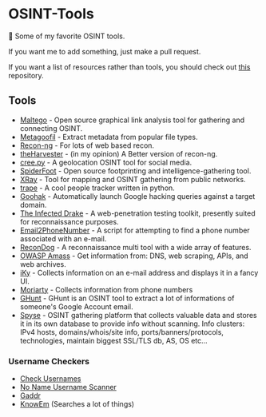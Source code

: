 # OSINT-Tools
:eyes: Some of my favorite OSINT tools.
 
If you want me to add something, just make a pull request.

If you want a list of resources rather than tools, you should check out [this](https://github.com/jivoi/awesome-osint) repository.

## Tools
 - [Maltego](https://www.paterva.com/web7/) - Open source graphical link analysis tool for gathering and connecting OSINT.
 - [Metagoofil](https://github.com/kurobeats/metagoofil) - Extract metadata from popular file types.
 - [Recon-ng](https://github.com/lanmaster53/recon-ng) - For lots of web based recon.
 - [theHarvester](https://github.com/laramies/theHarvester) - (in my opinion) A Better version of recon-ng.
 - [cree.py](http://www.geocreepy.com/) - A geolocation OSINT tool for social media.
 - [SpiderFoot](http://www.spiderfoot.net/) - Open source footprinting and intelligence-gathering tool.
 - [XRay](https://github.com/evilsocket/xray) - Tool for mapping and OSINT gathering from public networks.
 - [trape](https://github.com/boxug/trape) - A cool people tracker written in python.
 - [Goohak](https://github.com/1N3/Goohak) - Automatically launch Google hacking queries against a target domain.
 - [The Infected Drake](https://github.com/0xInfection/TIDoS-Framework) - A web-penetration testing toolkit, presently suited for reconnaissance purposes.
 - [Email2PhoneNumber](https://github.com/martinvigo/email2phonenumber) - A script for attempting to find a phone number associated with an e-mail.
 - [ReconDog](https://github.com/s0md3v/ReconDog) - A reconnaissance multi tool with a wide array of features.
 - [OWASP Amass](https://github.com/OWASP/Amass) - Get information from: DNS, web scraping, APIs, and web archives.
 - [iKy](https://github.com/kennbroorg/iKy) - Collects information on an e-mail address and displays it in a fancy UI.
 - [Moriarty](https://github.com/AzizKpln/Moriarty-Project) - Collects information from phone numbers
 - [GHunt](https://github.com/mxrch/GHunt) - GHunt is an OSINT tool to extract a lot of informations of someone's Google Account email.
 - [Spyse](https://spyse.com/) - OSINT gathering platform that collects valuable data and stores it in its own database to provide info without scanning. Info clusters: IPv4 hosts, domains/whois/site info, ports/banners/protocols, technologies, maintain biggest SSL/TLS db, AS, OS etc...
### Username Checkers
 - [Check Usernames](http://checkusernames.com/)
 - [No Name Username Scanner](https://inteltechniques.com/osint/menu.user.html)
 - [Gaddr](https://gaddr.me/)
 - [KnowEm](https://knowem.com/) (Searches a lot of things)
